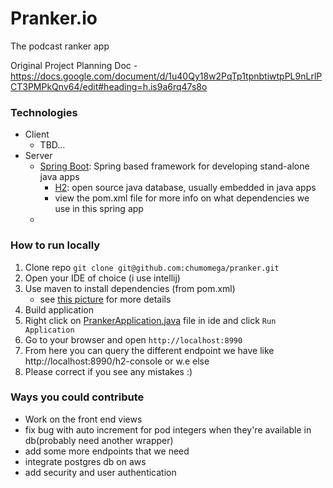 # Pranker.io
The podcast ranker app

Original Project Planning Doc - https://docs.google.com/document/d/1u40Qy18w2PqTp1tpnbtiwtpPL9nLrlPCT3PMPkQnv64/edit#heading=h.is9a6rq47s8o


### Technologies
- Client
    - TBD...
- Server 
    - [Spring Boot](https://spring.io/projects/spring-boot): Spring based framework for developing stand-alone java apps
        - [H2](https://www.h2database.com/html/main.html): open source java database, usually embedded in java apps
        - view the pom.xml file for more info on what dependencies we use in this spring app
    - 

### How to run locally
1. Clone repo `git clone git@github.com:chumomega/pranker.git`
2. Open your IDE of choice (i use intellij)
3. Use maven to install dependencies (from pom.xml)
    - see [this picture](./maven-install-dependencies.png) for more details
4. Build application
5. Right click on [PrankerApplication.java](./src/main/java/com/v2/pranker/PrankerApplication.java) file in ide and click `Run Application`
6. Go to your browser and open `http://localhost:8990`
7. From here you can query the different endpoint we have like http://localhost:8990/h2-console or w.e else
8. Please correct if you see any mistakes :)


### Ways you could contribute
- Work on the front end views
- fix bug with auto increment for pod integers when they're available in db(probably need another wrapper)
- add some more endpoints that we need
- integrate postgres db on aws
- add security and user authentication



